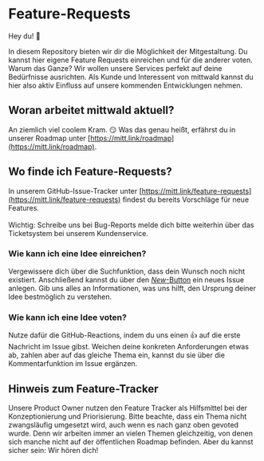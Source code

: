 # Feature-Requests

Hey du! 👋

In diesem Repository bieten wir dir die Möglichkeit der Mitgestaltung. Du kannst hier eigene Feature Requests einreichen und für die anderer voten. Warum das Ganze? Wir wollen unsere Services perfekt auf deine Bedürfnisse ausrichten. Als Kunde und Interessent von mittwald kannst du hier also aktiv Einfluss auf unsere kommenden Entwicklungen nehmen.

## Woran arbeitet mittwald aktuell?
An ziemlich viel coolem Kram. 😏 Was das genau heißt, erfährst du in unserer Roadmap unter [https://mitt.link/roadmap](https://mitt.link/roadmap).

## Wo finde ich Feature-Requests?

In unserem GitHub-Issue-Tracker unter [https://mitt.link/feature-requests](https://mitt.link/feature-requests) findest du bereits Vorschläge für neue Features.
\
\
Wichtig: Schreibe uns bei Bug-Reports melde dich bitte weiterhin über das Ticketsystem bei unserem Kundenservice.

### Wie kann ich eine Idee einreichen?
Vergewissere dich über die Suchfunktion, dass dein Wunsch noch nicht existiert. Anschließend kannst du über den [*New*-Button](https://github.com/mittwald/feature-requests/issues/new?assignees=&labels=&projects=&template=feature_request.md) ein neues Issue anlegen. Gib uns alles an Informationen, was uns hilft, den Ursprung deiner Idee bestmöglich zu verstehen.

### Wie kann ich eine Idee voten?
Nutze dafür die GitHub-Reactions, indem du uns einen 👍 auf die erste Nachricht im Issue gibst. Weichen deine konkreten Anforderungen etwas ab, zahlen aber auf das gleiche Thema ein, kannst du sie über die Kommentarfunktion im Issue ergänzen.

## Hinweis zum Feature-Tracker
Unsere Product Owner nutzen den Feature Tracker als Hilfsmittel bei der Konzeptionierung und Priorisierung. Bitte beachte, dass ein Thema nicht zwangsläufig umgesetzt wird, auch wenn es nach ganz oben gevoted wurde. Denn wir arbeiten immer an vielen Themen gleichzeitig, von denen sich manche nicht auf der öffentlichen Roadmap befinden. Aber du kannst sicher sein: Wir hören dich!
